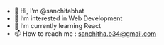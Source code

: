 - 👋 Hi, I’m @sanchitabhat
- 👀 I’m interested in Web Development
- 🌱 I’m currently learning React
- 📫 How to reach me : sanchitha.b34@gmail.com
